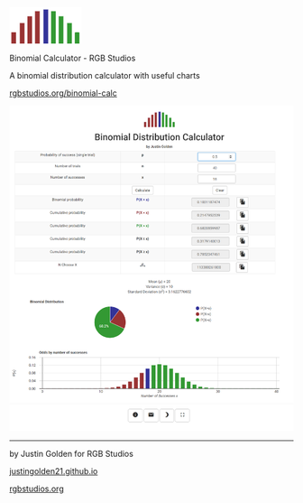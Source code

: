 <img src="icon.png">

Binomial Calculator - RGB Studios

A binomial distribution calculator with useful charts

<a href="http://rgbstudios.org/binomial-calc">rgbstudios.org/binomial-calc</a>

<img src="screenshot.png">

<hr>

by Justin Golden for RGB Studios

<a href="http://justingolden21.github.io">justingolden21.github.io</a>

<a href="http://rgbstudios.org">rgbstudios.org</a>
